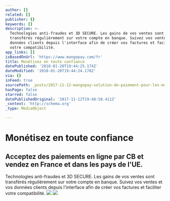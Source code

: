 ```yaml
---
author: []
related: []
publisher: {}
keywords: []
description: >-
  Technologies anti-fraudes et 3D SECURE. Les gains de vos ventes sont
  transférés régulièrement sur votre compte en banque. Suivez vos ventes et vos
  données clients depuis l'interface afin de créer vos factures et faciliter
  votre compatibilité.
app_links: []
isBasedOnUrl: 'https://www.mangopay.com/fr'
title: Monétisez en toute confiance
datePublished: '2018-01-20T19:44:25.174Z'
dateModified: '2018-01-20T19:44:24.178Z'
via: {}
inFeed: true
sourcePath: _posts/2017-11-12-mangopay-solution-de-paiement-pour-les-marketplaces-acce.md
hasPage: false
starred: false
datePublishedOriginal: '2017-11-12T19:48:58.411Z'
_context: 'http://schema.org'
_type: MediaObject

---
```

# Monétisez en toute confiance

## Acceptez des paiements en ligne par CB et vendez en France et dans les pays de l'UE.

Technologies anti-fraudes et 3D SECURE. Les gains de vos ventes sont transférés régulièrement sur votre compte en banque. Suivez vos ventes et vos données clients depuis l'interface afin de créer vos factures et faciliter votre compatibilité.
![](https://the-grid-user-content.s3-us-west-2.amazonaws.com/a663e3c0-1b4f-4b44-b245-09bf3f41b409.png)
![](https://the-grid-user-content.s3-us-west-2.amazonaws.com/02e9c060-7dbd-44a0-a533-8db987ff3f53.png)